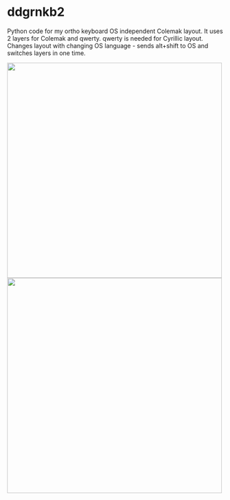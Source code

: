 # ddgrnkb2
Python code for my ortho keyboard
OS independent Colemak layout.
It uses 2 layers for Colemak and qwerty. qwerty is needed for Cyrillic layout.
Changes layout with changing OS language - sends alt+shift to OS and switches layers in one time.


<img src="https://user-images.githubusercontent.com/86728543/193632190-55b4a6a7-8e44-4a0c-86b1-252b25cb11f6.png" width="500"/>  <img src="https://user-images.githubusercontent.com/86728543/193632154-b0efa872-47af-404f-aa2f-beefc857ef7c.png" width="500"/>

